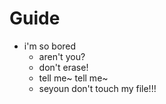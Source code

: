 # Guide
* i'm so bored
  * aren't you? 
  * don't erase!
  * tell me~ tell me~
  * seyoun don't touch my file!!!

